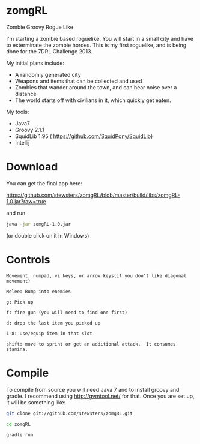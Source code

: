 zomgRL
======

Zombie Groovy Rogue Like


I'm starting a zombie based roguelike.  You will start in a small city and have to exterminate the zombie hordes.
This is my first roguelike, and is being done for the 7DRL Challenge 2013.

My initial plans include:
+ A randomly generated city
+ Weapons and items that can be collected and used
+ Zombies that wander around the town, and can hear noise over a distance
+ The world starts off with civilians in it, which quickly get eaten.

My tools:
+ Java7
+ Groovy 2.1.1
+ SquidLib 1.95 ( https://github.com/SquidPony/SquidLib)
+ Intellij

Download
========
You can get the final app here:

https://github.com/stewsters/zomgRL/blob/master/build/libs/zomgRL-1.0.jar?raw=true

and run

```bash
java -jar zomgRL-1.0.jar
```

(or double click on it in Windows)


Controls
========
```
Movement: numpad, vi keys, or arrow keys(if you don't like diagonal movement)

Melee: Bump into enemies

g: Pick up

f: fire gun (you will need to find one first)

d: drop the last item you picked up

1-8: use/equip item in that slot

shift: move to sprint or get an additional attack.  It consumes stamina.
```

Compile
=======
To compile from source you will need Java 7 and to install groovy and gradle.  I recommend using http://gvmtool.net/ for that.
Once you are set up, it will be something like:

```bash
git clone git://github.com/stewsters/zomgRL.git

cd zomgRL

gradle run
```
